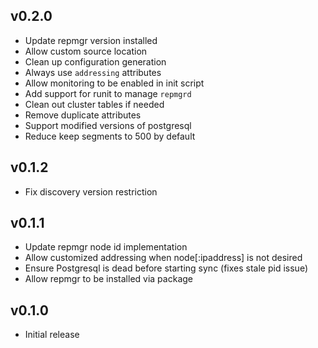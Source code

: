 ## v0.2.0
* Update repmgr version installed
* Allow custom source location
* Clean up configuration generation
* Always use `addressing` attributes
* Allow monitoring to be enabled in init script
* Add support for runit to manage `repmgrd`
* Clean out cluster tables if needed
* Remove duplicate attributes
* Support modified versions of postgresql
* Reduce keep segments to 500 by default

## v0.1.2
* Fix discovery version restriction

## v0.1.1
* Update repmgr node id implementation
* Allow customized addressing when node[:ipaddress] is not desired
* Ensure Postgresql is dead before starting sync (fixes stale pid issue)
* Allow repmgr to be installed via package

## v0.1.0
* Initial release
